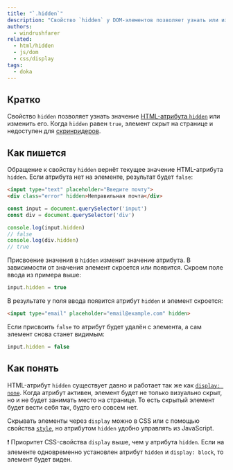 ```yaml
---
title: "`.hidden`"
description: "Свойство `hidden` у DOM-элементов позволяет узнать или изменить значение HTML-атрибута `hidden`"
authors:
  - windrushfarer
related:
  - html/hidden
  - js/dom
  - css/display
tags:
  - doka
---
```


## Кратко

Свойство `hidden` позволяет узнать значение [HTML-атрибута `hidden`](/html/hidden/) или изменить его. Когда `hidden` равен `true`, элемент скрыт на странице и недоступен для [скринридеров](/html/screenreaders/).

## Как пишется

Обращение к свойству `hidden` вернёт текущее значение HTML-атрибута `hidden`. Если атрибута нет на элементе, результат будет `false`:

```html
<input type="text" placeholder="Введите почту">
<div class="error" hidden>Неправильная почта</div>
```

```js
const input = document.querySelector('input')
const div = document.querySelector('div')

console.log(input.hidden)
// false
console.log(div.hidden)
// true
```

Присвоение значения в `hidden` изменит значение атрибута. В зависимости от значения элемент скроется или появится. Скроем поле ввода из примера выше:

```js
input.hidden = true
```

В результате у поля ввода появится атрибут `hidden` и элемент скроется:

```html
<input type="email" placeholder="email@example.com" hidden>
```

Если присвоить `false` то атрибут будет удалён с элемента, а сам элемент снова станет видимым:

```js
input.hidden = false
```

## Как понять

HTML-атрибут `hidden` существует давно и работает так же как [`display: none`](/css/display/). Когда атрибут активен, элемент будет не только визуально скрыт, но и не будет занимать место на странице. То есть скрытый элемент будет вести себя так, будто его совсем нет.

Скрывать элементы через `display` можно в CSS или с помощью свойства [`style`](/js/element-style/), но атрибутом `hidden` удобно управлять из JavaScript.

<aside>

❗️ Приоритет CSS-свойства `display` выше, чем у атрибута `hidden`. Если на элементе одновременно установлен атрибут `hidden` и `display: block`, то элемент будет виден.

</aside>
